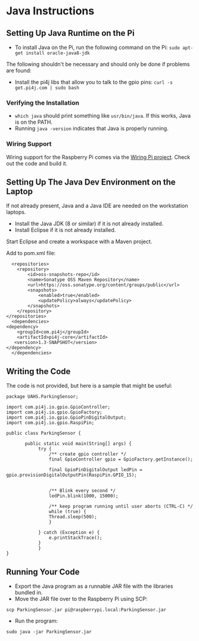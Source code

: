 # Java Instructions

## Setting Up Java Runtime on the Pi

* To install Java on the Pi, run the following command on the Pi: 
`sudo apt-get install oracle-java8-jdk`

The following shouldn't be necessary and should only be done if problems are found: 
 * Install the pi4j libs that allow you to talk to the gpio pins: `curl -s get.pi4j.com | sudo bash`

### Verifying the Installation 

* `which java` should print something like `usr/bin/java`.  If this works, Java is on the PATH. 
* Running `java -version` indicates that Java is properly running. 

### Wiring Support

Wiring support for the Raspberry Pi comes via the [Wiring Pi project](http://wiringpi.com/download-and-install/). Check out the code and build it. 

## Setting Up The Java Dev Environment on the Laptop

If not already present, Java and a Java IDE are needed on the workstation laptops. 
* Install the Java JDK (8 or similar) if it is not already installed. 
* Install Eclipse if it is not already installed. 

Start Eclipse and create a workspace with a Maven project. 

Add to pom.xml file:
```
  <repositories>
	<repository>
		<id>oss-snapshots-repo</id>
		<name>Sonatype OSS Maven Repository</name>
		<url>https://oss.sonatype.org/content/groups/public</url>
		<snapshots>
			<enabled>true</enabled>
			<updatePolicy>always</updatePolicy>
		</snapshots>
	</repository>
</repositories>
  <dependencies>
<dependency>
    <groupId>com.pi4j</groupId>
    <artifactId>pi4j-core</artifactId>
   <version>1.3-SNAPSHOT</version>
</dependency>
  </dependencies>
```

## Writing the Code 

The code is not provided, but here is a sample that might be useful: 

```
package UAHS.ParkingSensor;

import com.pi4j.io.gpio.GpioController;
import com.pi4j.io.gpio.GpioFactory;
import com.pi4j.io.gpio.GpioPinDigitalOutput;
import com.pi4j.io.gpio.RaspiPin;

public class ParkingSensor {

	   public static void main(String[] args) {
		    try {
		        /** create gpio controller */
		        final GpioController gpio = GpioFactory.getInstance();

		        final GpioPinDigitalOutput ledPin = gpio.provisionDigitalOutputPin(RaspiPin.GPIO_15);


		        /** Blink every second */
		        ledPin.blink(1000, 15000);

		        /** keep program running until user aborts (CTRL-C) */
		        while (true) {
		        Thread.sleep(500);
		        }

		    } catch (Exception e) {
		        e.printStackTrace();
		    }
		    }
}
```

## Running Your Code

* Export the Java program as a runnable JAR file with the libraries bundled in.
* Move the JAR file over to the Raspberry Pi using SCP:

`scp ParkingSensor.jar pi@raspberrypi.local:ParkingSensor.jar`

* Run the program: 

`sudo java -jar ParkingSensor.jar`
